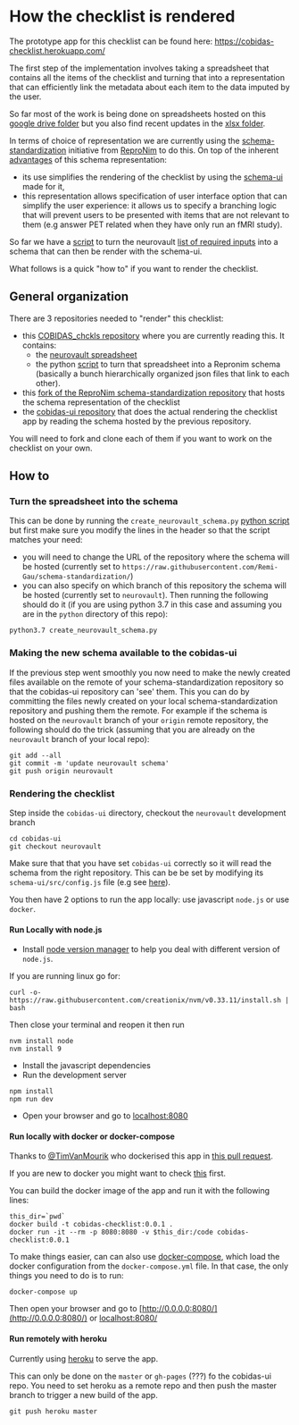 # How the checklist is rendered

The prototype app for this checklist can be found here: https://cobidas-checklist.herokuapp.com/

The first step of the implementation involves taking a spreadsheet that contains all the items of the checklist and turning that into a representation that can efficiently link the metadata about each item to the data imputed by the user.

So far most of the work is being done on spreadsheets hosted on this [google drive folder](https://drive.google.com/drive/folders/1wg5k-6pSB3mQm_a30abX6qb-lzTn_S-Y?usp=sharing) but you also find recent updates in the [xlsx folder](./xlsx/me).

In terms of choice of representation we are currently using the [schema-standardization](https://github.com/ReproNim/schema-standardization) initiative from [ReproNim](http://www.repronim.org/) to do this. On top of the inherent [advantages](https://github.com/ReproNim/schema-standardization#30-advantages-of-current-representation) of this schema representation:
-   its use simplifies the rendering of the checklist by using the [schema-ui](https://github.com/ReproNim/schema-ui) made for it,
-   this representation allows specification of user interface option that can simplify the user experience: it allows us to specify a branching logic that will prevent users to be presented with items that are not relevant to them (e.g answer PET related when they have only run an fMRI study).

So far we have a [script](./python/create_neurovault_schema.py) to turn the neurovault [list of required inputs](./xlsx/metadata_neurovault.csv) into a schema that can then be render with the schema-ui.

What follows is a quick "how to" if you want to render the checklist.

## General organization

There are 3 repositories needed to "render" this checklist:

-   this [COBIDAS_chckls repository](https://github.com/Remi-Gau/COBIDAS_chckls/) where you are currently reading this. It contains:
    - the [neurovault spreadsheet](./xlsx/metadata_neurovault.csv)
    - the python [script](./python/create_neurovault_schema.py) to turn that spreadsheet into a Repronim schema (basically a bunch hierarchically organized json files that link to each other).
-   this [fork of the ReproNim schema-standardization repository](https://github.com/Remi-Gau/schema-standardization) that hosts the schema representation of the checklist
-   the [cobidas-ui repository](https://github.com/Remi-Gau/cobidas-ui) that does the actual rendering the checklist app by reading the schema hosted by the previous repository.

You will need to fork and clone each of them if you want to work on the checklist on your own.


## How to

### Turn the spreadsheet into the schema

This can be done by running the `create_neurovault_schema.py` [python script](./python/create_neurovault_schema.py) but first make sure you modify the lines in the header so that the script matches your need:
-   you will need to change the URL of the repository where the schema will be hosted (currently set to `https://raw.githubusercontent.com/Remi-Gau/schema-standardization/`)
-   you can also specify on which branch of this repository the schema will be hosted (currently set to `neurovault`).
Then running the following should do it (if you are using python 3.7 in this case and assuming you are in the `python` directory of this repo):

```
python3.7 create_neurovault_schema.py
```

### Making the new schema available to the cobidas-ui

If the previous step went smoothly you now need to make the newly created files available on the remote of your schema-standardization repository so that the cobidas-ui repository can 'see' them. This you can do by committing the files newly created on your local schema-standardization repository and pushing them the remote. For example if the schema is hosted on the `neurovault` branch of your `origin` remote repository, the following should do the trick (assuming that you are already on the `neurovault` branch of your local repo):

```
git add --all
git commit -m 'update neurovault schema'
git push origin neurovault
```

### Rendering the checklist

Step inside the `cobidas-ui` directory, checkout the `neurovault` development branch

```
cd cobidas-ui
git checkout neurovault
```

Make sure that that you have set `cobidas-ui` correctly so it will read the schema from the right repository. This can be be set by modifying its `schema-ui/src/config.js` file (e.g see [here](https://github.com/Remi-Gau/cobidas-ui/blob/COBIDAS/src/config.js)).

You then have 2 options to run the app locally: use javascript `node.js` or use `docker`.


#### Run Locally with node.js

-   Install [node version manager](https://github.com/nvm-sh/nvm) to help you deal with different version of `node.js`.

If you are running linux go for:

```
curl -o- https://raw.githubusercontent.com/creationix/nvm/v0.33.11/install.sh | bash
```

Then close your terminal and reopen it then run

```
nvm install node
nvm install 9
```

-   Install the javascript dependencies
-   Run the development server
```
npm install
npm run dev
```

-   Open your browser and go to [localhost:8080](localhost:8080)


#### Run locally with docker or docker-compose

Thanks to [@TimVanMourik](https://github.com/TimVanMourik) who dockerised this app in [this pull request](https://github.com/Remi-Gau/cobidas-ui/pull/2).

If you are new to docker you might want to check [this](https://the-turing-way.netlify.com/reproducible_environments/06/containers#Containers_section) first.

You can build the docker image of the app and run it with the following lines:
```
this_dir=`pwd`
docker build -t cobidas-checklist:0.0.1 .
docker run -it --rm -p 8080:8080 -v $this_dir:/code cobidas-checklist:0.0.1
```

To make things easier, can can also use [docker-compose](https://docs.docker.com/compose), which load the docker configuration from the `docker-compose.yml` file. In that case, the only things you need to do is to run:

```
docker-compose up
```
Then open your browser and go to [http://0.0.0.0:8080/](http://0.0.0.0:8080/) or [localhost:8080/](localhost:8080/)


#### Run remotely with heroku

Currently using [heroku](https://dashboard.heroku.com/apps) to  serve the app.

This can only be done on the `master` or `gh-pages` (???) fo the cobidas-ui repo. You need to set heroku as a remote repo and then push the master branch to trigger a new build of the app.

```
git push heroku master
```
